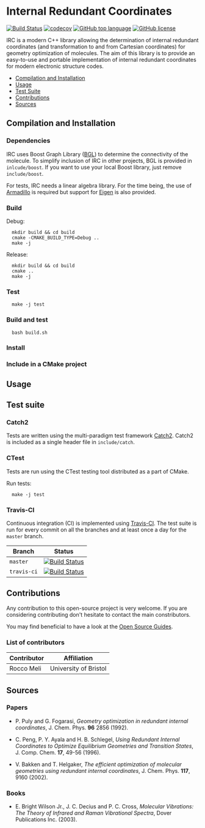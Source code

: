 # Internal Redundant Coordinates

[![Build Status](https://travis-ci.org/RMeli/irc.svg?branch=master)](https://travis-ci.org/RMeli/irc)
[![codecov](https://codecov.io/gh/RMeli/irc/branch/master/graph/badge.svg)](https://codecov.io/gh/RMeli/irc)
[![GitHub top language](https://img.shields.io/github/languages/top/RMeli/irc.svg)](https://isocpp.org/)
[![GitHub license](https://img.shields.io/github/license/RMeli/irc.svg)](https://github.com/RMeli/irc/blob/master/LICENSE)


IRC is a modern C++ library allowing the determination of internal redundant coordinates (and transformation to and from Cartesian coordinates) for geometry optimization of molecules. The aim of this library is to provide an easy-to-use and portable implementation of internal redundant coordinates for modern electronic structure codes.

- [Compilation and Installation](https://github.com/RMeli/irc#compilation-and-installation)
- [Usage](https://github.com/RMeli/irc#usage)
- [Test Suite](https://github.com/RMeli/irc#test-suite)
- [Contributions](https://github.com/RMeli/irc#contributions)
- [Sources](https://github.com/RMeli/irc#sources)

## Compilation and Installation

### Dependencies

IRC uses Boost Graph Library ([BGL](http://www.boost.org/doc/libs/1_66_0/libs/graph/doc/index.html)) to determine the connectivity of the molecule. To simplify inclusion of IRC in other projects, BGL is provided in `inlcude/boost`. If you want to use your local Boost library, just remove `include/boost`.

For tests, IRC needs a linear algebra library. For the time being, the use of [Armadillo](http://arma.sourceforge.net/) is required but support for [Eigen](http://eigen.tuxfamily.org) is also provided.

### Build
Debug:
```
  mkdir build && cd build
  cmake -CMAKE_BUILD_TYPE=Debug ..
  make -j
```

Release:
```
  mkdir build && cd build
  cmake ..
  make -j
```

### Test

```
  make -j test
```

### Build and test

```
  bash build.sh
```

### Install

### Include in a CMake project

## Usage

## Test suite

### Catch2
Tests are written using the multi-paradigm test framework [Catch2](https://github.com/catchorg/Catch2). Catch2 is included as a single header file in `include/catch`.

### CTest
Tests are run using the CTest testing tool distributed as a part of CMake.

Run tests:
```
  make -j test
```
  
### Travis-CI

Continuous integration (CI) is implemented using [Travis-CI](https://travis-ci.org/). The test suite is run for every commit on all the branches and at least once a day for the `master` branch.

<center>
  
Branch | Status
-------|-------
`master` | [![Build Status](https://travis-ci.org/RMeli/irc.svg?branch=master)](https://travis-ci.org/RMeli/irc)
`travis-ci` | [![Build Status](https://travis-ci.org/RMeli/irc.svg?branch=travis-ci)](https://travis-ci.org/RMeli/irc)

</center>

## Contributions

Any contribution to this open-source project is very welcome. If you are considering contributing don't hesitate to contact the main constributors. 

You may find beneficial to have a look at the [Open Source Guides](https://opensource.guide/).

### List of contributors
<center>
  
Contributor | Affiliation
------------|-------------
Rocco Meli | University of Bristol

</center>

## Sources

### Papers

- P. Puly and G. Fogarasi, *Geometry optimization in redundant internal coordinates*, J. Chem. Phys. **96** 2856 (1992).

- C. Peng, P. Y. Ayala and H. B. Schlegel, *Using Redundant Internal Coordinates to Optimize Equilibrium Geometries and Transition States*, J. Comp. Chem. **17**, 49-56 (1996).

- V. Bakken and T. Helgaker, *The efficient optimization of molecular geometries using redundant internal coordinates*, J. Chem. Phys. **117**, 9160 (2002).

### Books

- E. Bright Wilson Jr., J. C. Decius and P. C. Cross, *Molecular Vibrations: The Theory of Infrared and Raman Vibrational Spectra*, Dover Publications Inc. (2003).
